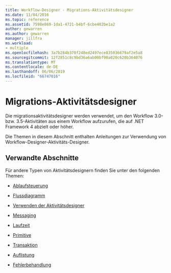 ```yaml
---
title: Workflow-Designer - Migrations-Aktivitätsdesigner
ms.date: 11/04/2016
ms.topic: reference
ms.assetid: 7598e869-1da1-4721-b4bf-6cbe402be1a2
author: gewarren
ms.author: gewarren
manager: jillfra
ms.workload:
- multiple
ms.openlocfilehash: 3a7b284b370f248ed2497ece835036679af2e5a8
ms.sourcegitcommit: 12f2851c8c9bd36a6ab00bf90a020c620b364076
ms.translationtype: MT
ms.contentlocale: de-DE
ms.lasthandoff: 06/06/2019
ms.locfileid: "66747016"
---
```

# <a name="migration-activity-designers"></a>Migrations-Aktivitätsdesigner

Die migrationsaktivitätsdesigner werden verwendet, um den Workflow 3.0-bzw. 3.5-Aktivitäten aus einem Workflow aufzurufen, die auf .NET Framework 4 abzielt oder höher.

Die Themen in diesem Abschnitt enthalten Anleitungen zur Verwendung von Workflow-Designer-Aktivitäts-Designer.

## <a name="related-sections"></a>Verwandte Abschnitte

Für andere Typen von Aktivitätsdesignern finden Sie unter den folgenden Themen:

- [Ablaufsteuerung](../workflow-designer/control-flow-activity-designers.md)

- [Flussdiagramm](../workflow-designer/flowchart-activity-designers.md)

- [Verwenden der Aktivitätsdesigner](../workflow-designer/using-the-activity-designers.md)

- [Messaging](../workflow-designer/messaging-activity-designers.md)

- [Laufzeit](../workflow-designer/runtime-activity-designers.md)

- [Primitive](../workflow-designer/primitives-activity-designers.md)

- [Transaktion](../workflow-designer/transaction-activity-designers.md)

- [Auflistung](../workflow-designer/collection-activity-designers.md)

- [Fehlerbehandlung](../workflow-designer/error-handling-activity-designers.md)